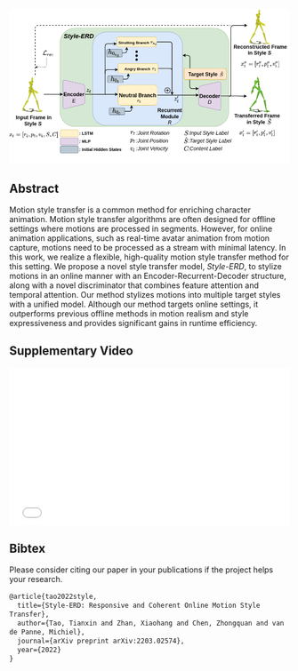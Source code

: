 ![image](./figs/system.png)

## Abstract

Motion style transfer is a common method for enriching character animation. Motion style transfer algorithms are often designed for offline settings where motions are processed in segments. However, for online animation applications, such as real-time avatar animation from motion capture, motions need to be processed as a stream with minimal latency. In this work, we realize a flexible, high-quality motion style transfer method for this setting. We propose a novel style transfer model, *Style-ERD*, to stylize motions in an online manner with an Encoder-Recurrent-Decoder structure, along with a novel discriminator that combines feature attention and temporal attention. Our method stylizes motions into multiple target styles with a unified model. Although our method targets online settings, it outperforms previous offline methods in motion realism and style expressiveness and provides significant gains in runtime efficiency.

## Supplementary Video
<div>
   <div style="position:relative;padding-top:56.25%;">
     <iframe style="position:absolute;top:0;left:0;width:100%;height:100%;" src="figs/Online_Motion_Style_Transfer_Supplementary_Video 720p.mp4" frameborder="0" title="Supplementary Video"></iframe>
   </div>
</div>

## Bibtex

Please consider citing our paper in your publications if the project helps your research.

```bibitex
@article{tao2022style,
  title={Style-ERD: Responsive and Coherent Online Motion Style Transfer},
  author={Tao, Tianxin and Zhan, Xiaohang and Chen, Zhongquan and van de Panne, Michiel},
  journal={arXiv preprint arXiv:2203.02574},
  year={2022}
}
```
